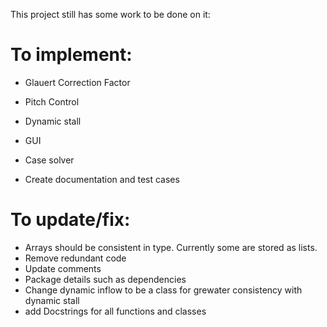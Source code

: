 This project still has some work to be done on it:
# To implement:
- Glauert Correction Factor
- Pitch Control

- Dynamic stall

- GUI
- Case solver

- Create documentation and test cases

# To update/fix:
- Arrays should be consistent in type. Currently some are stored as lists.
- Remove redundant code
- Update comments
- Package details such as dependencies
- Change dynamic inflow to be a class for grewater consistency with dynamic stall
- add Docstrings for all functions and classes
